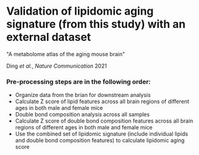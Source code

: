 # Validation of lipidomic aging signature (from this study) with an external dataset

"A metabolome atlas of the aging mouse brain"

Ding _et al._, _Nature Communication_ 2021

### Pre-processing steps are in the following order:

* Organize data from the brian for downstream analysis
* Calculate Z score of lipid features across all brain regions of different ages in both male and female mice
* Double bond composition analysis across all samples
* Calculate Z score of double bond composition features across all brain regions of different ages in both male and female mice
* Use the combined set of lipidomic signature (include individual lipids and double bond composition features) to calculate lipidomic aging score
